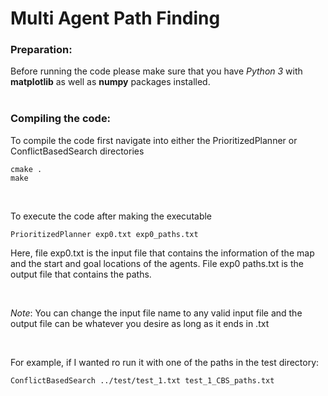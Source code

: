 # Multi Agent Path Finding

### Preparation:
Before running the code please make sure that you have *Python 3* with **matplotlib** as well as **numpy** packages installed.
<br/><br/>

### Compiling the code:
To compile the code first navigate into either the PrioritizedPlanner or ConflictBasedSearch directories
```linux
cmake .
make
```
<br/>

To execute the code after making the executable
```linux
PrioritizedPlanner exp0.txt exp0_paths.txt
```

Here, file exp0.txt is the input file that contains the information of the map and the
start and goal locations of the agents. File exp0 paths.txt is the output file that
contains the paths.

<br/>

*Note*: You can change the input file name to any valid input file and the output file can be whatever you desire as long as it ends in .txt

<br/>

For example, if I wanted ro run it with one of the paths in the test directory:
```linux
ConflictBasedSearch ../test/test_1.txt test_1_CBS_paths.txt
```

<br/>
